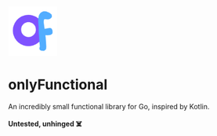 <img src="pic.svg" alt="logo.svg" style="width:100px;height:100px;">

# onlyFunctional
An incredibly small functional library for Go, inspired by Kotlin.
<br>
<br>
<strong>Untested, unhinged ☠️</strong>

